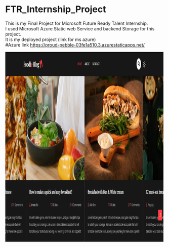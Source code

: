 # FTR_Internship_Project
This is my Final Project for Microsoft Future Ready Talent Internship.
<br>
I used Microsoft Azure Static web Service and backend Storage for this project.
<br>
It is my deployed project (link for ms azure)
<br>
#Azure link https://proud-pebble-03fe1a510.3.azurestaticapps.net/


<img src="s1.jpg" alt="Girl in a jacket" width="500" height="600">
